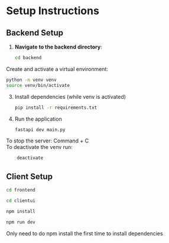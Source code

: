 # Setup Instructions

## Backend Setup

1. **Navigate to the backend directory**:
   ```bash
   cd backend
   ```

Create and activate a virtual environment:
   ```bash
   python -m venv venv
   source venv/bin/activate 
   ```

3. Install dependencies (while venv is activated)
    ```bash    
    pip install -r requirements.txt

4. Run the application
    ```bash
    fastapi dev main.py

To stop the server: Command + C  
To deactivate the venv run:
```bash
    deactivate
```

## Client Setup
```bash
cd frontend
```
```bash
cd clientui
```
```bash
npm install
```
```bash
npm run dev
```

Only need to do npm install the first time to install dependencies

